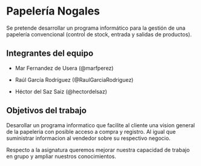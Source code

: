 # Papelería Nogales

Se pretende desarrollar un programa informático para la gestión de una papelería convencional (control de stock, entrada y salidas de productos).

## Integrantes del equipo

- Mar Fernandez de Usera (@marfperez)

- Raúl García Rodríguez (@RaulGarciaRodriguez)

- Héctor del Saz Saiz (@hectordelsaz)

## Objetivos del trabajo

Desarollar un programa informatico que facilite al cliente una vision general de la papeleria con posible acceso a compra y registro. 
Al igual que suministrar informacion al vendedor sobre su respectivo negocio.

Respecto a la asignatura queremos mejorar nuestra capacidad de trabajo en grupo y ampliar nuestros conocimientos.
